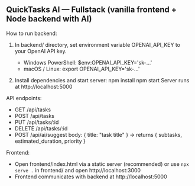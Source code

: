 QuickTasks AI — Fullstack (vanilla frontend + Node backend with AI)
------------------------------------------------------------------

How to run backend:
1. In backend/ directory, set environment variable OPENAI_API_KEY to your OpenAI API key.
   - Windows PowerShell: $env:OPENAI_API_KEY='sk-...'
   - macOS / Linux: export OPENAI_API_KEY='sk-...'

2. Install dependencies and start server:
   npm install
   npm start
   Server runs at http://localhost:5000

API endpoints:
- GET    /api/tasks
- POST   /api/tasks
- PUT    /api/tasks/:id
- DELETE /api/tasks/:id
- POST   /api/ai/suggest   body: { title: "task title" }  -> returns { subtasks, estimated_duration, priority }

Frontend:
- Open frontend/index.html via a static server (recommended) or use `npx serve .` in frontend/ and open http://localhost:3000
- Frontend communicates with backend at http://localhost:5000